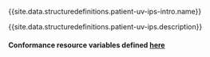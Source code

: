 {{site.data.structuredefinitions.patient-uv-ips-intro.name}}

{{site.data.structuredefinitions.patient-uv-ips.description}}

#### Conformance resource variables defined [here](http://wiki.hl7.org/index.php?title=IG_Publisher_Documentation#Jekyll)
